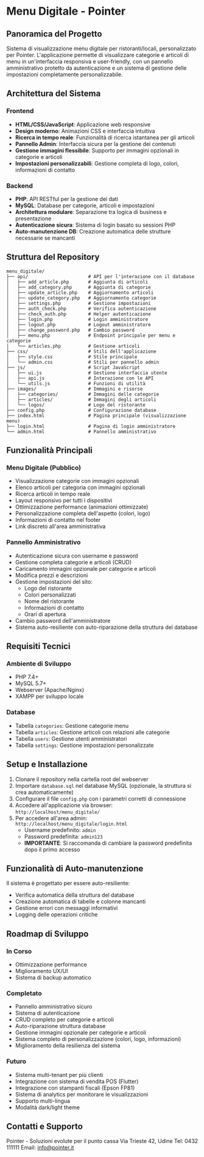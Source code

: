 # Menu Digitale - Pointer

## Panoramica del Progetto
Sistema di visualizzazione menu digitale per ristoranti/locali, personalizzato per Pointer. L'applicazione permette di visualizzare categorie e articoli di menu in un'interfaccia responsiva e user-friendly, con un pannello amministrativo protetto da autenticazione e un sistema di gestione delle impostazioni completamente personalizzabile.

## Architettura del Sistema

### Frontend
- **HTML/CSS/JavaScript**: Applicazione web responsive
- **Design moderno**: Animazioni CSS e interfaccia intuitiva
- **Ricerca in tempo reale**: Funzionalità di ricerca istantanea per gli articoli
- **Pannello Admin**: Interfaccia sicura per la gestione dei contenuti
- **Gestione immagini flessibile**: Supporto per immagini opzionali in categorie e articoli
- **Impostazioni personalizzabili**: Gestione completa di logo, colori, informazioni di contatto

### Backend
- **PHP**: API RESTful per la gestione dei dati
- **MySQL**: Database per categorie, articoli e impostazioni
- **Architettura modulare**: Separazione tra logica di business e presentazione
- **Autenticazione sicura**: Sistema di login basato su sessioni PHP
- **Auto-manutenzione DB**: Creazione automatica delle strutture necessarie se mancanti

## Struttura del Repository

```
menu_digitale/
├── api/                      # API per l'interazione con il database
│   ├── add_article.php       # Aggiunta di articoli
│   ├── add_category.php      # Aggiunta di categorie
│   ├── update_article.php    # Aggiornamento articoli
│   ├── update_category.php   # Aggiornamento categorie 
│   ├── settings.php          # Gestione impostazioni
│   ├── auth_check.php        # Verifica autenticazione
│   ├── check_auth.php        # Helper autenticazione
│   ├── login.php             # Login amministratore
│   ├── logout.php            # Logout amministratore
│   ├── change_password.php   # Cambio password
│   ├── menu.php              # Endpoint principale per menu e categorie
│   └── articles.php          # Gestione articoli 
├── css/                      # Stili dell'applicazione
│   ├── style.css             # Stile principale
│   └── admin.css             # Stili per pannello admin
├── js/                       # Script JavaScript
│   ├── ui.js                 # Gestione interfaccia utente
│   ├── api.js                # Interazione con le API
│   └── utils.js              # Funzioni di utilità
├── images/                   # Immagini e risorse
│   ├── categories/           # Immagini delle categorie
│   ├── articles/             # Immagini degli articoli
│   └── logos/                # Logo del ristorante
├── config.php                # Configurazione database
├── index.html                # Pagina principale (visualizzazione menu)
├── login.html                # Pagina di login amministratore
└── admin.html                # Pannello amministrativo
```

## Funzionalità Principali

### Menu Digitale (Pubblico)
- Visualizzazione categorie con immagini opzionali
- Elenco articoli per categoria con immagini opzionali
- Ricerca articoli in tempo reale
- Layout responsivo per tutti i dispositivi
- Ottimizzazione performance (animazioni ottimizzate)
- Personalizzazione completa dell'aspetto (colori, logo)
- Informazioni di contatto nel footer
- Link discreto all'area amministrativa

### Pannello Amministrativo
- Autenticazione sicura con username e password
- Gestione completa categorie e articoli (CRUD)
- Caricamento immagini opzionale per categorie e articoli
- Modifica prezzi e descrizioni
- Gestione impostazioni del sito:
  * Logo del ristorante
  * Colori personalizzati
  * Nome del ristorante
  * Informazioni di contatto
  * Orari di apertura
- Cambio password dell'amministratore
- Sistema auto-resiliente con auto-riparazione della struttura del database

## Requisiti Tecnici

### Ambiente di Sviluppo
- PHP 7.4+
- MySQL 5.7+
- Webserver (Apache/Nginx)
- XAMPP per sviluppo locale

### Database
- Tabella `categories`: Gestione categorie menu
- Tabella `articles`: Gestione articoli con relazioni alle categorie
- Tabella `users`: Gestione utenti amministratori
- Tabella `settings`: Gestione impostazioni personalizzate

## Setup e Installazione

1. Clonare il repository nella cartella root del webserver
2. Importare `database.sql` nel database MySQL (opzionale, la struttura si crea automaticamente)
3. Configurare il file `config.php` con i parametri corretti di connessione
4. Accedere all'applicazione via browser: `http://localhost/menu_digitale/`
5. Per accedere all'area admin: `http://localhost/menu_digitale/login.html`
   - Username predefinito: `admin`
   - Password predefinita: `admin123`
   - **IMPORTANTE**: Si raccomanda di cambiare la password predefinita dopo il primo accesso

## Funzionalità di Auto-manutenzione

Il sistema è progettato per essere auto-resiliente:
- Verifica automatica della struttura del database
- Creazione automatica di tabelle e colonne mancanti
- Gestione errori con messaggi informativi
- Logging delle operazioni critiche

## Roadmap di Sviluppo

### In Corso
- Ottimizzazione performance
- Miglioramento UX/UI
- Sistema di backup automatico

### Completato
- Pannello amministrativo sicuro
- Sistema di autenticazione
- CRUD completo per categorie e articoli
- Auto-riparazione struttura database
- Gestione immagini opzionale per categorie e articoli
- Sistema completo di personalizzazione (colori, logo, informazioni)
- Miglioramento della resilienza del sistema

### Futuro
- Sistema multi-tenant per più clienti
- Integrazione con sistema di vendita POS (Flutter)
- Integrazione con stampanti fiscali (Epson FP81)
- Sistema di analytics per monitorare le visualizzazioni
- Supporto multi-lingua
- Modalità dark/light theme

## Contatti e Supporto
Pointer - Soluzioni evolute per il punto cassa
Via Trieste 42, Udine
Tel: 0432 111111
Email: info@pointer.it 